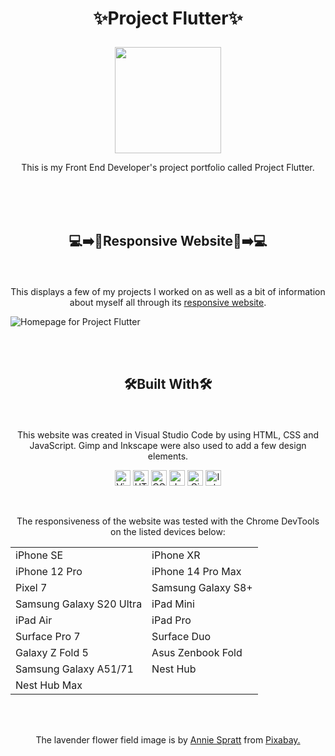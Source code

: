 # <p align="center">✨Project Flutter✨</p>

<p align="center"><img src="https://github.com/user-attachments/assets/cdeb55aa-f926-4325-9b85-8c2c0f5f59c0" style="height: 170px;"></p>

<p align="center">This is my Front End Developer's project portfolio called Project Flutter.</p>

<br>
<br>
<br>

## <p align="center">💻➡️📱Responsive Website📱➡️💻</p>

<br>

<p align="center">This displays a few of my projects I worked on as well as a bit of information about myself all through its <a href="https://courressa.github.io/">responsive website</a>.</p>

![Homepage for Project Flutter](https://github.com/user-attachments/assets/42e6d08a-a13d-4c59-a699-a86aa3475c06)


<br>
<br>

## <p align="center">🛠️Built With🛠️</p>

<br>

<p align="center">This website was created in Visual Studio Code by using HTML, CSS and JavaScript. Gimp and Inkscape were also used to add a few design elements.
</p>

<p align="center"> <img src="https://github.com/Courressa/SunCon/assets/169003750/2aba3cad-81db-4cc2-978a-a88c0afbcce1" alt="Visual Studio Code icon" style="height: 25px;">  <img src="https://github.com/Courressa/SunCon/assets/169003750/bb3f98e3-b54c-40cf-8d6d-8031ede53493" alt="HTML icon" style="height: 25px;">  <img src="https://github.com/Courressa/SunCon/assets/169003750/757fb538-1479-422a-9554-285a87bf4e4f" alt="CCS icon" style="height: 25px;"> 
<img src="https://github.com/user-attachments/assets/0919a98a-1ab5-4e62-a4cf-822d81f2593c" alt="JavaScript icon" style="height: 25px;"> <img src="https://github.com/user-attachments/assets/9c49bb57-a355-4309-b37d-b8e08347db0e" alt="Gimp icon" style="height: 25px;"> <img src="https://github.com/user-attachments/assets/1eb7d2c5-5e16-41ed-a8ed-444eb4cc65ca" alt="Inkscape icon" style="height: 25px;">

</p>

<br>

<p align="center">The responsiveness of the website was tested with the Chrome DevTools on the listed devices below:</p>

<div align="center">
  <table border="0">
     <tr>
        <td>iPhone SE</td>
        <td>iPhone XR</td>
     </tr>
      <tr>
        <td>iPhone 12 Pro</td>
        <td>iPhone 14 Pro Max</td>
     </tr>
      <tr>
        <td>Pixel 7</td>
        <td>Samsung Galaxy S8+</td>
     </tr>
      <tr>
        <td>Samsung Galaxy S20 Ultra</td>
        <td>iPad Mini</td>
     </tr>
      <tr>
        <td>iPad Air</td>
        <td>iPad Pro</td>
     </tr>
      <tr>
        <td>Surface Pro 7</td>
        <td>Surface Duo</td>
     </tr>
      <tr>
        <td>Galaxy Z Fold 5</td>
        <td>Asus Zenbook Fold</td>
     </tr>
      <tr>
        <td>Samsung Galaxy A51/71</td>
        <td>Nest Hub</td>
     </tr>
      <tr>
        <td>Nest Hub Max</td>
        <td></td>
     </tr>
  </table>
</div>
<br>
<br>
<p align="center">The lavender flower field image is by <a href="https://pixabay.com/users/anniespratt-4900708/?utm_source=link-attribution&utm_medium=referral&utm_campaign=image&utm_content=1031258">Annie Spratt</a> from <a href="https://pixabay.com//?utm_source=link-attribution&utm_medium=referral&utm_campaign=image&utm_content=1031258">Pixabay.</a></p>

